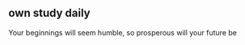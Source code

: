 <!-- gitbook-ignore -->

own study daily
---
Your beginnings will seem humble, so prosperous will your future be
